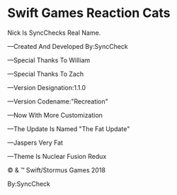 Swift Games Reaction Cats
=============================
Nick Is SyncChecks Real Name.

—Created And Developed By:SyncCheck

—Special Thanks To William

—Special Thanks To Zach

—Version Designation:1.1.0

—Version Codename:"Recreation"

—Now With More Customization

—The Update Is Named "The Fat Update"

—Jaspers Very Fat

—Theme Is Nuclear Fusion Redux


© & ™ Swift/Stormus Games 2018


By:SyncCheck

